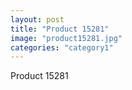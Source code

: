 ```yaml
---
layout: post
title: "Product 15281"
image: "product15281.jpg"
categories: "category1"
---
```

Product 15281
